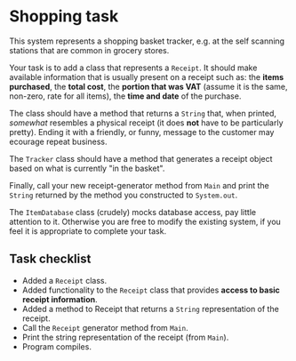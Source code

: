 # Shopping task

This system represents a shopping basket tracker, e.g. at the self scanning stations that are common in grocery stores.

Your task is to add a class that represents a `Receipt`. It should make available information that is usually present on a receipt such as: the **items purchased**, the **total cost**, the **portion that was VAT** (assume it is the same, non-zero, rate for all items), the **time and date** of the purchase.

The class should have a method that returns a `String` that, when printed, *somewhat* resembles a physical receipt (it does **not** have to be particularly pretty). Ending it with a friendly, or funny, message to the customer may ecourage repeat business.

The `Tracker` class should have a method that generates a receipt object based on what is currently "in the basket".

Finally, call your new receipt-generator method from `Main` and print the `String` returned by the method you constructed to `System.out`. 

The `ItemDatabase` class (crudely) mocks database access, pay little attention to it. Otherwise you are free to modify the existing system, if you feel it is appropriate to complete your task.

## Task checklist
* Added a `Receipt` class.
* Added functionality to the `Receipt` class that provides **access to basic receipt information**.
* Added a method to Receipt that returns a `String` representation of the receipt.
* Call the `Receipt` generator method from `Main`.
* Print the string representation of the receipt (from `Main`).
* Program compiles.
